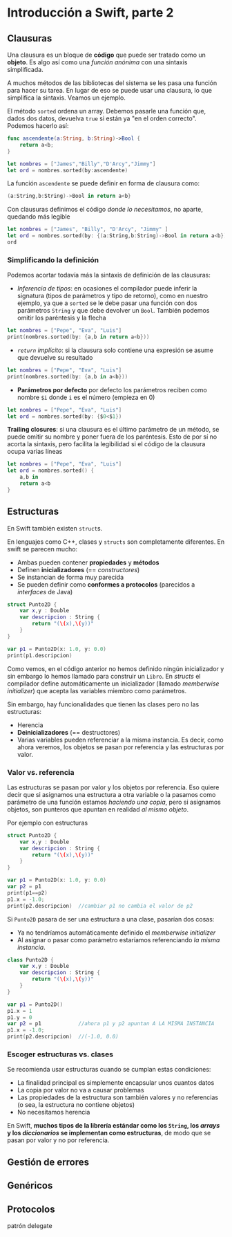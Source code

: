 
# Introducción a Swift, parte 2

## Clausuras

Una clausura es un bloque de **código** que puede ser tratado como un **objeto**. Es algo así como una *función anónima* con una sintaxis simplificada.

A muchos métodos de las bibliotecas del sistema se les pasa una función para hacer su tarea. En lugar de eso se puede usar una clausura, lo que simplifica la sintaxis. Veamos un ejemplo.

El método `sorted` ordena un array. Debemos pasarle una función que, dados dos datos, devuelva `true` si están ya "en el orden correcto". Podemos hacerlo así:

```swift
func ascendente(a:String, b:String)->Bool {
    return a<b;
}

let nombres = ["James","Billy","D'Arcy","Jimmy"]
let ord = nombres.sorted(by:ascendente)
``` 

La función `ascendente` se puede definir en forma de clausura como:

```swift
(a:String,b:String)->Bool in return a<b}
```

Con clausuras definimos el código *donde lo necesitamos*, no aparte, quedando más legible

```swift
let nombres = ["James", "Billy", "D'Arcy", "Jimmy" ]
let ord = nombres.sorted(by: {(a:String,b:String)->Bool in return a<b})
ord
```

### Simplificando la definición

Podemos acortar todavía más la sintaxis de definición de las clausuras:

- *Inferencia de tipos*: en ocasiones el compilador puede inferir la signatura (tipos de parámetros y tipo de retorno), como en nuestro ejemplo, ya que a `sorted` se le debe pasar una función con dos parámetros `String` y que debe devolver un `Bool`. También podemos omitir los paréntesis y la flecha

```swift
let nombres = ["Pepe", "Eva", "Luis"]
print(nombres.sorted(by: {a,b in return a<b}))
```

- *`return` implícito*: si la clausura solo contiene una expresión se asume que devuelve su resultado

```swift
let nombres = ["Pepe", "Eva", "Luis"]
print(nombres.sorted(by: {a,b in a<b}))
```

- **Parámetros por defecto** por defecto los parámetros reciben como nombre `$i` donde `i` es el número (empieza en 0)

```swift
let nombres = ["Pepe", "Eva", "Luis"]
let ord = nombres.sorted(by: {$0<$1})
```

**Trailing closures**: si una clausura es el último parámetro de un método, se puede omitir su nombre y poner fuera de los paréntesis. Esto de por sí no acorta la sintaxis, pero facilita la legibilidad si el código de la clausura ocupa varias líneas

```swift
let nombres = ["Pepe", "Eva", "Luis"]
let ord = nombres.sorted() {
    a,b in
    return a<b
}
```

## Estructuras

En Swift también existen `struct`s.

En lenguajes como C++, clases y `structs` son completamente diferentes. En swift se parecen mucho:

- Ambas pueden contener **propiedades** y **métodos**
- Definen **inicializadores** (== *constructores*)
- Se instancian de forma muy parecida
- Se pueden definir como **conformes a protocolos** (parecidos a *interfaces* de Java)

```swift
struct Punto2D {
    var x,y : Double
    var descripcion : String {
        return "(\(x),\(y))"
    }
}

var p1 = Punto2D(x: 1.0, y: 0.0)
print(p1.descripcion)
```

Como vemos, en el código anterior no hemos definido ningún inicializador y sin embargo lo hemos llamado para construir un `Libro`. En *structs* el compilador define automáticamente un inicializador (llamado *memberwise initializer*) que acepta las variables miembro como parámetros. 

Sin embargo, hay funcionalidades que tienen las clases pero no las estructuras:

- Herencia
- **Deinicializadores** (== destructores)
- Varias variables pueden referenciar a la misma instancia. Es decir, como ahora veremos, los objetos se pasan por referencia y las estructuras por valor.

### Valor vs. referencia

Las estructuras se pasan por valor y los objetos por referencia. Eso quiere decir que si asignamos una estructura a otra variable o la pasamos como parámetro de una función estamos *haciendo una copia*, pero si asignamos objetos, son punteros que apuntan en realidad *al mismo objeto*.

Por ejemplo con estructuras

```swift
struct Punto2D {
    var x,y : Double
    var descripcion : String {
        return "(\(x),\(y))"
    }
}

var p1 = Punto2D(x: 1.0, y: 0.0)
var p2 = p1
print(p1==p2)
p1.x = -1.0;
print(p2.descripcion)  //cambiar p1 no cambia el valor de p2
```

Si  `Punto2D` pasara de ser una estructura a una clase, pasarían dos cosas:

- Ya no tendríamos automáticamente definido el *memberwise initializer*
- Al asignar o pasar como parámetro estaríamos referenciando *la misma instancia*.

```swift
class Punto2D {
    var x,y : Double
    var descripcion : String {
        return "(\(x),\(y))"
    }
}

var p1 = Punto2D()
p1.x = 1
p1.y = 0
var p2 = p1            //ahora p1 y p2 apuntan A LA MISMA INSTANCIA
p1.x = -1.0;
print(p2.descripcion)  //(-1.0, 0.0) 
```

### Escoger estructuras vs. clases

Se recomienda usar estructuras cuando se cumplan estas condiciones:

- La finalidad principal es simplemente encapsular unos cuantos datos
- La copia por valor no va a causar problemas 
- Las propiedades de la estructura son también valores y no referencias (o sea, la estructura no contiene objetos)
- No necesitamos herencia

En Swift, **muchos tipos de la librería estándar como los `String`, los *arrays* y los *diccionarios* se implementan como estructuras**, de modo que se pasan por valor y no por referencia. 

## Gestión de errores


## Genéricos

## Protocolos
patrón delegate